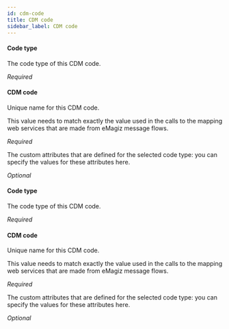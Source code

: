 ```yaml
---
id: cdm-code
title: CDM code
sidebar_label: CDM code
---
```

#### Code type
The code type of this CDM code.

<i>Required</i>

#### CDM code
Unique name for this CDM code.

This value needs to match exactly the value used in the calls to the mapping web services that are made from eMagiz message flows.

<i>Required</i>


The custom attributes that are defined for the selected code type: you can specify the values for these attributes here.

<i>Optional</i>

#### Code type
The code type of this CDM code.

<i>Required</i>

#### CDM code
Unique name for this CDM code.

This value needs to match exactly the value used in the calls to the mapping web services that are made from eMagiz message flows.

<i>Required</i>


The custom attributes that are defined for the selected code type: you can specify the values for these attributes here.

<i>Optional</i>

